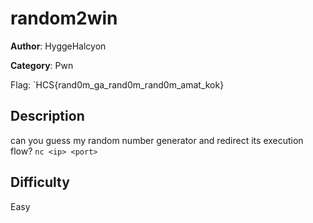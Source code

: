 # random2win

**Author**: HyggeHalcyon

**Category**: Pwn

Flag: `HCS{rand0m_ga_rand0m_rand0m_amat_kok}

## Description

can you guess my random number generator and redirect its execution flow?
`nc <ip> <port>`

## Difficulty

Easy
